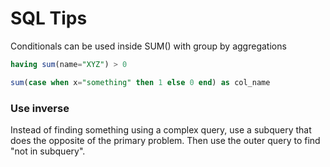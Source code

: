 # SQL Tips

Conditionals can be used inside SUM() with group by aggregations

```sql
having sum(name="XYZ") > 0

sum(case when x="something" then 1 else 0 end) as col_name
```

### Use inverse

Instead of finding something using a complex query, use a subquery that does the opposite of the primary problem. Then use the outer query to find "not in subquery".
